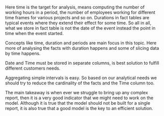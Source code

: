 Here time is the target for analysis, means computing the number of working hours in a period, the number of employees working for different time frames for various projects and so on. Durations in fact tables are typical events where they extend their effect for some time. So all in all, what we store in fact table is not the date of the event instead the point in time when the event started. 

Concepts like time, duration and periods are main focus in this topic. Here more of analysing the facts with duration happens and some of slicing data by time happens. 

Date and Time must be stored in separate columns, is best solution to fulfill different customers needs. 

Aggregating simple intervals is easy. So based on our analytical needs we should try to reduce the cardinality of the facts and the Time column too. 

The main takeaway is when ever we struggle to bring up any complex report, then it is a very good indicator that we might need to work on the model. Although it is true that the model should not be built for a single report, it is also true that a good model is the key to an efficient solution.
